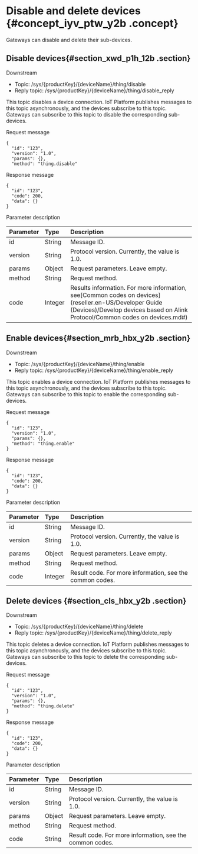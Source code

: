 # Disable and delete devices {#concept_iyv_ptw_y2b .concept}

Gateways can disable and delete their sub-devices.

## Disable devices​ {#section_xwd_p1h_12b .section}

Downstream

-   Topic: /sys/\{productKey\}/\{deviceName\}/thing/disable
-   Reply topic: /sys/\{productKey\}/\{deviceName\}/thing/disable\_reply

This topic disables a device connection. IoT Platform publishes messages to this topic asynchronously, and the devices subscribe to this topic.  Gateways can subscribe to this topic to disable the corresponding sub-devices.

Request message

```
{
  "id": "123",
  "version": "1.0",
  "params": {},
  "method": "thing.disable"

```

Response message

```
{
  "id": "123",
  "code": 200,
  "data": {}
}
```

Parameter description

|Parameter|Type|Description|
|:--------|:---|:----------|
|id|String|Message ID.|
|version|String|Protocol version. Currently, the value is 1.0.|
|params|Object|Request parameters. Leave empty.|
|method|String|Request method.|
|code|Integer|Results information. For more information, see[Common codes on devices](reseller.en-US/Developer Guide (Devices)/Develop devices based on Alink Protocol/Common codes on devices.md#)|

## Enable devices​ {#section_mrb_hbx_y2b .section}

Downstream

-   Topic: /sys/\{productKey\}/\{deviceName\}/thing/enable
-   Reply topic: /sys/\{productKey\}/\{deviceName\}/thing/enable\_reply

This topic enables a device connection. IoT Platform publishes messages to this topic asynchronously, and the devices subscribe to this topic. Gateways can subscribe to this topic to enable the corresponding sub-devices.

Request message

```
{
  "id": "123",
  "version": "1.0",
  "params": {},
  "method": "thing.enable"
}
```

Response message

```
{
  "id": "123",
  "code": 200,
  "data": {}
}
```

​Parameter description​

|Parameter|Type|Description|
|:--------|:---|:----------|
|id|String|Message ID.|
|version|String|Protocol version. Currently, the value is 1.0.|
|params|Object|Request parameters. Leave empty.|
|method|String|Request method.|
|code|Integer|Result code. For more information, see the common codes.|

## Delete devices {#section_cls_hbx_y2b .section}

Downstream

-   Topic: /sys/\{productKey\}/\{deviceName\}/thing/delete
-   Reply topic: /sys/\{productKey\}/\{deviceName\}/thing/delete\_reply

This topic deletes a device connection. IoT Platform publishes messages to this topic asynchronously, and the devices subscribe to this topic. Gateways can subscribe to this topic to delete the corresponding sub-devices.

Request message

```
{
  "id": "123",
  "version": "1.0",
  "params": {},
  "method": "thing.delete"
}
```

Response message

```
{
  "id": "123",
  "code": 200,
  "data": {}
}
```

​Parameter description​

|Parameter|Type|Description|
|:--------|:---|:----------|
|id|String|Message ID.|
|version|String|Protocol version. Currently, the value is 1.0.|
|params|Object|Request parameters. Leave empty.|
|method|String|Request method.|
|code|String|Result code. For more information, see the common codes.|

